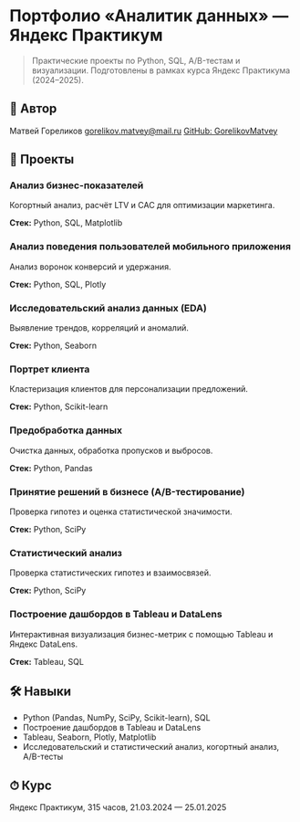 # Портфолио «Аналитик данных» — Яндекс Практикум

> Практические проекты по Python, SQL, A/B-тестам и визуализации. Подготовлены в рамках курса Яндекс Практикума (2024–2025).

## 👤 Автор

Матвей Гореликов
[gorelikov.matvey@mail.ru](mailto:gorelikov.matvey@mail.ru)
[GitHub: GorelikovMatvey](https://github.com/GorelikovMatvey)

## 📂 Проекты

### Анализ бизнес-показателей

Когортный анализ, расчёт LTV и CAC для оптимизации маркетинга.

**Стек:** Python, SQL, Matplotlib

### Анализ поведения пользователей мобильного приложения

Анализ воронок конверсий и удержания.

**Стек:** Python, SQL, Plotly

### Исследовательский анализ данных (EDA)

Выявление трендов, корреляций и аномалий.

**Стек:** Python, Seaborn

### Портрет клиента

Кластеризация клиентов для персонализации предложений.

**Стек:** Python, Scikit-learn

### Предобработка данных

Очистка данных, обработка пропусков и выбросов.

**Стек:** Python, Pandas

### Принятие решений в бизнесе (A/B-тестирование)

Проверка гипотез и оценка статистической значимости.

**Стек:** Python, SciPy

### Статистический анализ

Проверка статистических гипотез и взаимосвязей.

**Стек:** Python, SciPy

### Построение дашбордов в Tableau и DataLens

Интерактивная визуализация бизнес-метрик с помощью Tableau и Яндекс DataLens.

**Стек:** Tableau, SQL

## 🛠 Навыки

* Python (Pandas, NumPy, SciPy, Scikit-learn), SQL
* Построение дашбордов в Tableau и DataLens
* Tableau, Seaborn, Plotly, Matplotlib
* Исследовательский и статистический анализ, когортный анализ, A/B-тесты

## ⏱ Курс

Яндекс Практикум, 315 часов, 21.03.2024 — 25.01.2025
